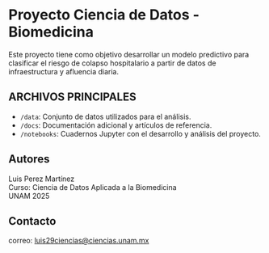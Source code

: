 # Proyecto Ciencia de Datos - Biomedicina

Este proyecto tiene como objetivo desarrollar un modelo predictivo para clasificar el riesgo de colapso hospitalario a partir de datos de infraestructura y afluencia diaria. 

## ARCHIVOS PRINCIPALES

- `/data`: Conjunto de datos utilizados para el análisis.
- `/docs`: Documentación adicional y artículos de referencia.
- `/notebooks`: Cuadernos Jupyter con el desarrollo y análisis del proyecto.

## Autores

Luis Perez Martínez  
Curso: Ciencia de Datos Aplicada a la Biomedicina  
UNAM 2025

## Contacto

correo: luis29ciencias@ciencias.unam.mx

